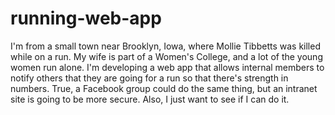 # running-web-app
I'm from a small town near Brooklyn, Iowa, where Mollie Tibbetts was killed while on a run. My wife is part of a Women's College, and a lot of the young women run alone. I'm developing a web app that allows internal members to notify others that they are going for a run so that there's strength in numbers. True, a Facebook group could do the same thing, but an intranet site is going to be more secure. Also, I just want to see if I can do it. 
